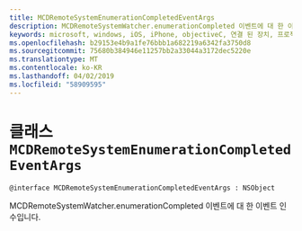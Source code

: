 ```yaml
---
title: MCDRemoteSystemEnumerationCompletedEventArgs
description: MCDRemoteSystemWatcher.enumerationCompleted 이벤트에 대 한 이벤트 인수입니다.
keywords: microsoft, windows, iOS, iPhone, objectiveC, 연결 된 장치, 프로젝트 로마
ms.openlocfilehash: b29153e4b9a1fe76bbb1a682219a6342fa3750d8
ms.sourcegitcommit: 75680b384946e11257bb2a33044a3172dec5220e
ms.translationtype: MT
ms.contentlocale: ko-KR
ms.lasthandoff: 04/02/2019
ms.locfileid: "58909595"
---
```

# <a name="class-mcdremotesystemenumerationcompletedeventargs"></a>클래스 `MCDRemoteSystemEnumerationCompletedEventArgs` 

```
@interface MCDRemoteSystemEnumerationCompletedEventArgs : NSObject
```  

MCDRemoteSystemWatcher.enumerationCompleted 이벤트에 대 한 이벤트 인수입니다.
